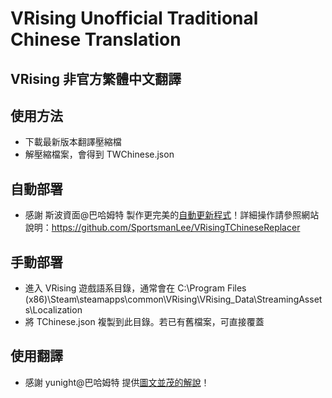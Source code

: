# VRising Unofficial Traditional Chinese Translation
## VRising 非官方繁體中文翻譯

## 使用方法

- 下載最新版本翻譯壓縮檔
- 解壓縮檔案，會得到 TWChinese.json

## 自動部署

- 感謝 斯波資面@巴哈姆特 製作更完美的[自動更新程式](https://github.com/SportsmanLee/VRisingTChineseReplacer)！詳細操作請參照網站說明：https://github.com/SportsmanLee/VRisingTChineseReplacer

## 手動部署

- 進入 VRising 遊戲語系目錄，通常會在 C:\Program Files (x86)\Steam\steamapps\common\VRising\VRising_Data\StreamingAssets\Localization
- 將 TChinese.json 複製到此目錄。若已有舊檔案，可直接覆蓋

## 使用翻譯

- 感謝 yunight@巴哈姆特 提供[圖文並茂的解說](https://forum.gamer.com.tw/Co.php?bsn=71242&sn=504&subbsn=1&bPage=0)！

